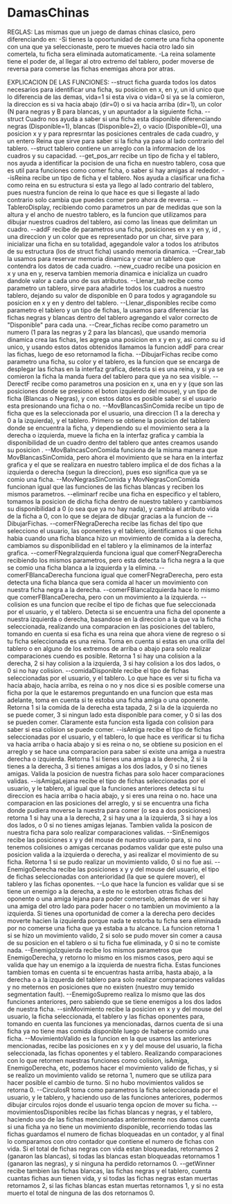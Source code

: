# DamasChinas
REGLAS:
Las mismas que un juego de damas chinas clasico, pero diferenciando en:
-Si tienes la opoortunidad de comerte una ficha oponente con una que ya seleccionaste, pero te mueves hacia otro lado sin comertela, tu ficha sera eliminada automaticamente.
-La reina solamente tiene el poder de, al llegar al otro extremo del tablero, poder moverse de reversa para comerse las fichas enemigas ahora por atras.

EXPLICACION DE LAS FUNCIONES:
--struct ficha guarda todos los datos necesarios para identificar una ficha, su posicion en x, en y, un id unico que lo diferencia de las demas, vida=1 si esta viva o vida=0 si ya se la comieron, la direccion es si va hacia abajo (dir=0) o si va hacia arriba (dir=1), un color (N para negras y B para blancas, y un apuntador a la siguiente ficha.
--struct Cuadro nos ayuda a saber si una ficha esta disponible diferenciando negras (Disponible=1), blancas (Disponible=2), o vacio (Disponible=0), una posicion x y y para represrntar las posiciones centrales de cada cuadro, y un entero Reina que sirve para saber si la ficha ya paso al lado contrario del tablero.
--struct tablero contiene un arreglo con la informacion de los cuadros y su capacidad.
--get_pos_arr recibe un tipo de ficha y el tablero, nos ayuda a identificar la pocision de una ficha en nuestro tablero, cosa que es util para funciones como comer ficha, o saber si hay amigas al rededor.
--isReina recibe un tipo de ficha y el tablero. Nos ayuda a clasificar una ficha como reina en su estructura si esta ya llego al lado contrario del tablero, pues nuestra funcion de reina lo que hace es que si llegaste al lado contrario solo cambia que puedes comer pero ahora de reversa.
--TableroDisplay, recibiendo como parametros un par de medidas que son la altura y el ancho de nuestro tablero, es la funcion que utilizamos para dibujar nuestros cuadros del tablero, asi como las lineas que delimitan un cuadro.
--addF recibe de parametros una ficha, posiciones en x y en y, id , una direccion y un color que es representado por un char, sirve para inicializar una ficha en su totalidad, agegandole valor a todos los atributos de su estructura (los de struct ficha) usando memoria dinamica.
--Crear_tab la usamos para reservar memoria dinamica y crear un tablero que contendra los datos de cada cuadro.
--new_cuadro recibe una posicion en x y una en y, reserva tambien memoria dinamica e inicializa un cuadro dandole valor a cada uno de sus atributos.
--Llenar_tab recibe como parametro un tablero, sirve para añadirle todos los cuadros a nuestro tablero, dejando su valor de disponible en 0 para todos y agragandole su posicion en x y en y dentro del tablero.
--Llenar_disponibles recibe como parametro el tablero y un tipo de fichas, la usamos para diferenciar las fichas negras y blancas dentro del tablero agregando el valor correcto de "Disponible" para cada una.
--Crear_fichas recibe como parametro un numero (1 para las negras y 2 para las blancas), que usando memoria dinamica crea las fichas, les agrega una posicion en x y en y, asi como su id unico, y usando estos datos obtenidos llamamos la funcion addF para crear las fichas, luego de eso retornamod la ficha.
--DibujarFichas recibe como parametro una ficha, su color y el tablero, es la funcion que se encarga de desplegar las fichas en la interfaz grafica, detecta si es una reina, y si ya se comieron la ficha la manda fuera del tablero para que ya no sea visible.
--DerectF recibe como parametros una posicion en x, una en y y (que son las posiciones donde se presiono el boton izquierdo del mouse), y un tipo de ficha (Blancas o Negras), y con estos datos es posible saber si el usuario esta presionando una ficha o no.
--MovBlancasSinComida recibe un tipo de ficha que es la seleccionada por el usuario, una direccion (1 a la derecha y 0 a la izquierda), y el tablero. Primero se obtiene la posicion del tablero donde se encuentra la ficha, y dependiendo su el movimiento sera a la derecha o izquierda, mueve la ficha en la interfaz grafica y cambia la disponibilidad de un cuadro dentro del tablero que antes creamos usando su posicion .
--MovBalncasConComida funciona de la misma manera que MovBlancasSinComida, pero ahora el movimiento que se hara en la interfaz grafica y el que se realizara en nuestro tablero implica el de dos fichas a la izquierda o derecha (segun la direccion), pues eso significa que ya se comio una ficha.
--MovNegrasSinComida y MovNegrasConComida funcionan igual que las funciones de las fichas blancas y reciben los mismos parametros.
--eliminarf recibe una ficha en especifico y el tablero, tomamos la posicion de dicha ficha dentro de nuestro tablero y cambiamos su disponibilidad a 0 (o sea que ya no hay nada), y cambia el atributo vida de la ficha a 0, con lo que se dejara de dibujar gracias a la funcion de 
--DibujarFichas.
--comerFNegraDerecha recibe las fichas del tipo que selecciono el usuario, las oponentes y el tablero, identificamos si que ficha habia cuando una ficha blanca hizo un movimiento de comida a la derecha, cambiamos su disponibilidad en el tablero y la eliminamos de la interfaz grafica.
--comerFNegraIzquierda funciona igual que comerFNegraDerecha recibiendo los mismos parametros, pero esta detecta la ficha negra a la que se comio una ficha blanca a la izquierda y la elimina.
--comerFBlancaDerecha funciona igual que comerFNegraDerecha, pero esta detecta una ficha blanca que sera comida al hacer un movimiento con nuestra ficha negra a la derecha.
--comerFBlancaIzquierda hace lo mismo que comerFBlancaDerecha, pero con un movimiento a la izquierda.
--colision es una funcion que recibe el tipo de fichas que fue seleccionada por el usuario, y el tablero. Detecta si se encuentra una ficha del oponente a nuestra izquierda o derecha, basandose en la direccion a la que va la ficha seleccionada, realizando una comparacion en las posiciones del tablero, tomando en cuenta si esa ficha es una reina que ahora viene de regreso o si tu ficha seleccionada es una reina. Toma en cuenta si estas en una orilla del tablero o en alguno de los extremos de arriba o abajo para solo realizar comparaciones cuendo es posible. Retorna 1 si hay una colision a la derecha, 2 si hay colision a la izquierda, 3 si hay colision a los dos lados, o 0 si no hay colision.
--comidaDisponible recibe el tipo de fichas seleccionadas por el usuario, y el tablero. Lo que hace es ver si tu ficha va hacia abajo, hacia arriba, es reina o no y nos dice si es posible comerse una ficha por la que le estaremos preguntando en una funcion que esta mas adelante, toma en cuenta si te estoba una ficha amiga o una oponente. Retorna 1 si la comida de la derecha esta tapada, 2 si la de la izquierda no se puede comer, 3 si ningun lado esta disponible para comer, y 0 si las dos se pueden comer. Claramente esta funcion esta ligada con colision para saber si esa colision se puede comer.
--isAmiga recibe el tipo de fichas seleccionadas por el usuario, y el tablero, lo que hace es verificar si tu ficha va hacia arriba o hacia abajo y si es reina o no, se obtiene su posicion en el arreglo y se hace una comparacion para saber si existe una amiga a nuestra derecha o izquierda. Retorna 1 si tienes una amiga a la derecha, 2 si la tienes a la derecha, 3 si tienes amigas a los dos lados, y 0 si no tienes amigas. Valida la posicion de nuestra fichas para solo hacer comparaciones validas.
--isAmigaLejana recibe el tipo de fichas seleccionadas por el usuario, y le tablero, al igual que la funciones anteriores detecta si tu direccion es hacia arriba o hacia abajo, y si eres una reina o no. hace una comparacion en las posiciones del arreglo, y si se encuentra una ficha donde pudiera moverse la nuestra para comer (o sea a dos posiciones) retorna 1 si hay una a la derecha, 2 si hay una a la izquierda, 3 si hay a los dos lados, o 0 si no tienes amigas lejanas. Tambien valida la posicon de nuestra ficha para solo realizar comparaciones validas.
--SinEnemigos recibe las posiciones x y y del mouse de nuestro usuario para, si no tenemos colisiones o amigas cercanas podamos validar que este pulso una posicion valida a la izquierda o derecha, y asi realizar el movimiento de su ficha. Retorna 1 si se pudo realizar un movimiento valido, 0 si no fue asi.
--EnemigoDerecha recibe las posiciones x y y del mouse del usuario, el tipo de fichas seleccionadas con anterioridad (la que se quiere mover), el tablero y las fichas oponentes.
--Lo que hace la funcion es validar que si se tiene un enemigo a la derecha, a este no le estorben otras fichas del oponente o una amiga lejana para poder comerselo, ademas de ver si hay una amiga del otro lado para poder hacer o no tambien un movimiento a la izquierda. Si tienes una oportunidad de comer a la derecha pero decides moverte hacien la izquierda porque nada te estorba tu ficha sera eliminada por no comerse una ficha que ya estaba a tu alcance. La funcion retorna 1 si se hizo un movimiento valido, 2 si solo se pudo mover sin comer a causa de su posicion en el tablero o si tu ficha fue eliminada, y 0 si no te comiste nada.
--EnemigoIzquierda recibe los mismos parametros que EnemigoDerecha, y retorno lo mismo en los mismos casos, pero aqui se valida que hay un enemigo a la izquierda de nuestra ficha. Estas funciones tambien tomas en cuenta si te encuentras hasta arriba, hasta abajo, a la derecha o a la izquerda del tablero para solo realizar comparaciones validas y no meternos en posiciones que no existen (nuestro muy temido segmentation fault).
--EnemigoSupremo realiza lo mismo que las dos funciones anteriores, pero sabiendo que se tiene enemigos a los dos lados de nuestra ficha.
--sinMovimiento recibe la posicion en x y y del mouse del usuario, la ficha seleccionada, el tablero y las fichas oponentes para, tomando en cuenta las funciones ya mencionadas, darnos cuenta de si una ficha ya no tiene mas comida disponible luego de haberse comido una ficha.
--MovimientoValido es la funcion en la que usamos las anteriores mencionadas, recibe las posiciones en x y y del mouse del usuario, la ficha seleccionada, las fichas oponentes y el tablero. Realizando comparaciones con lo que retornen nuestras funciones como colision, isAmiga, EnemigoDerecha, etc, podemos hacer el movimiento valido de fichas, y si se realizo un movimiento valido se retorna 1, numero que se utiliza para hacer posible el cambio de turno. Si no hubo movimientos validos se retorna 0.
--CirculosR toma como parametros la ficha seleccionada por el usuario, y le tablero, y haciendo uso de las funciones anteriores, podermos dibujar circulos rojos donde el usuario tenga opcion de mover su ficha.
--movimientosDisponibles recibe las fichas blancas y negras, y el tablero, haciendo uso de las fichas mencionadas anteriormente nos damos cuenta si una ficha ya no tiene un movimiento disponible, recorriendo todas las fichas guardamos el numero de fichas bloqueadas en un contador, y al final lo comparamos con otro contador que contiene el numero de fichas con vida. Si el total de fichas negras con vida estan bloqueadas, retornamos 2 (ganaron las blancas), si todas las blancas estan bloqueadas retornamos 1 (ganaron las negras), y si ninguna ha perdido retornamos 0.
--getWinner recibe tambien las fichas blancas, las fichas negras y el tablero, cuenta cuantas fichas aun tienen vida, y si todas las fichas negras estan muertas retornamos 2, si las fichas blancas estan muertas retornamos 1, y si no esta muerto el total de ninguna de las dos retornamos 0.



